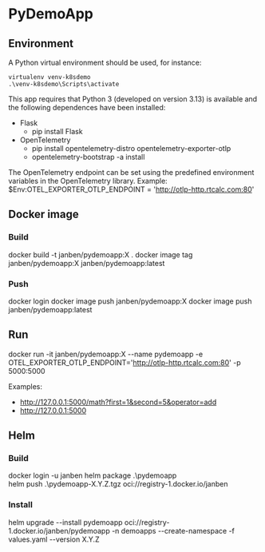 # PyDemoApp

## Environment

A Python virtual environment should be used, for instance:

    virtualenv venv-k8sdemo
    .\venv-k8sdemo\Scripts\activate

This app requires that Python 3 (developed on version 3.13) is available and the following dependences have been installed:

- Flask
    - pip install Flask
- OpenTelemetry 
    - pip install opentelemetry-distro opentelemetry-exporter-otlp
    - opentelemetry-bootstrap -a install

The OpenTelemetry endpoint can be set using the predefined environment variables in the OpenTelemetry library.
Example: $Env:OTEL_EXPORTER_OTLP_ENDPOINT = 'http://otlp-http.rtcalc.com:80'

## Docker image

### Build

docker build -t janben/pydemoapp:X .
docker image tag janben/pydemoapp:X janben/pydemoapp:latest

### Push

docker login
docker image push janben/pydemoapp:X
docker image push janben/pydemoapp:latest

## Run

docker run -it janben/pydemoapp:X --name pydemoapp -e OTEL_EXPORTER_OTLP_ENDPOINT='http://otlp-http.rtcalc.com:80' -p 5000:5000

Examples:

- http://127.0.0.1:5000/math?first=1&second=5&operator=add
- http://127.0.0.1:5000

## Helm

### Build

docker login -u janben
helm package .\pydemoapp\
helm push .\pydemoapp-X.Y.Z.tgz oci://registry-1.docker.io/janben

### Install

helm upgrade --install pydemoapp oci://registry-1.docker.io/janben/pydemoapp -n demoapps --create-namespace -f values.yaml --version X.Y.Z
